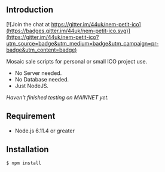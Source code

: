 ## Introduction

[![Join the chat at https://gitter.im/44uk/nem-petit-ico](https://badges.gitter.im/44uk/nem-petit-ico.svg)](https://gitter.im/44uk/nem-petit-ico?utm_source=badge&utm_medium=badge&utm_campaign=pr-badge&utm_content=badge)

Mosaic sale scripts for personal or small ICO project use.

* No Server needed.
* No Database needed.
* Just NodeJS.

*Haven't finished testing on MAINNET yet.*

## Requirement

* Node.js 6.11.4 or greater

## Installation

```bash
$ npm install
```
